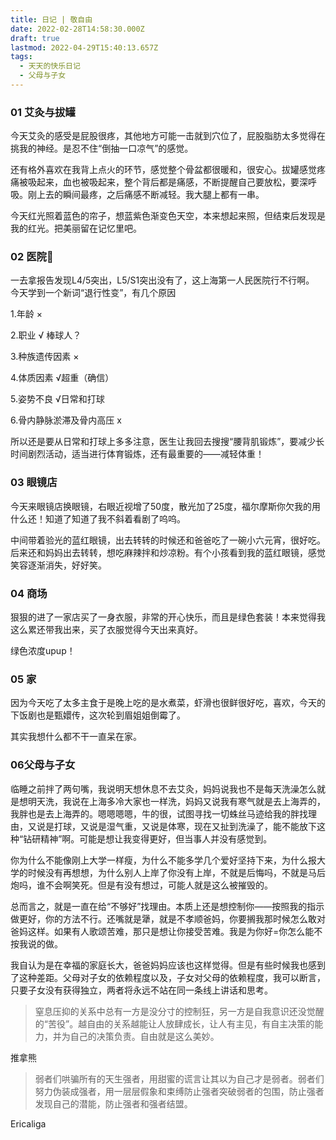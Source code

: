 ```yaml
---
title: 日记 | 敬自由
date: 2022-02-28T14:58:30.000Z
draft: true
lastmod: 2022-04-29T15:40:13.657Z
tags:
  - 天天的快乐日记
  - 父母与子女
---
```

### 01 艾灸与拔罐

今天艾灸的感受是屁股很疼，其他地方可能一击就到穴位了，屁股脂肪太多觉得在挑我的神经。是忍不住“倒抽一口凉气”的感觉。

还有格外喜欢在我背上点火的环节，感觉整个骨盆都很暖和，很安心。拔罐感觉疼痛被吸起来，血也被吸起来，整个背后都是痛感，不断提醒自己要放松，要深呼吸。刚上去的瞬间最疼，之后痛感不断减轻。我大腿上都有一串。

今天红光照着蓝色的帘子，想蓝紫色渐变色天空，本来想起来照，但结束后发现是我的红光。把美丽留在记忆里吧。

### 02 医院🏥

一去拿报告发现L4/5突出，L5/S1突出没有了，这上海第一人民医院行不行啊。
今天学到一个新词“退行性变”，有几个原因

1.年龄 ×

2.职业 √ 棒球人？

3.种族遗传因素 ×

4.体质因素 √超重（确信）

5.姿势不良 √日常和打球

6.骨内静脉淤滞及骨内高压 x

所以还是要从日常和打球上多多注意，医生让我回去搜搜“腰背肌锻炼”，要减少长时间剧烈活动，适当进行体育锻炼，还有最重要的——减轻体重！

### 03  眼镜店

今天来眼镜店换眼镜，右眼近视增了50度，散光加了25度，福尔摩斯你欠我的用什么还！知道了知道了我不斜着看剧了呜呜。

中间带着验光的蓝红眼镜，出去转转的时候还和爸爸吃了一碗小六元宵，很好吃。后来还和妈妈出去转转，想吃麻辣拌和炒凉粉。有个小孩看到我的蓝红眼镜，感觉笑容逐渐消失，好好笑。

### 04 商场

狠狠的进了一家店买了一身衣服，非常的开心快乐，而且是绿色套装！本来觉得我这么累还带我出来，买了衣服觉得今天出来真好。

绿色浓度upup！

### 05 家

因为今天吃了太多主食于是晚上吃的是水煮菜，虾滑也很鲜很好吃，喜欢，今天的下饭剧也是甄嬛传，这次轮到眉姐姐倒霉了。

其实我想什么都不干一直呆在家。

### 06父母与子女

临睡之前拌了两句嘴，我说明天想休息不去艾灸，妈妈说我也不是每天洗澡怎么就是想明天洗，我说在上海多冷大家也一样洗，妈妈又说我有寒气就是去上海弄的，我胖也是去上海弄的。嗯嗯嗯嗯，牛的很，试图寻找一切蛛丝马迹给我的胖找理由，又说是打球，又说是湿气重，又说是体寒，现在又扯到洗澡了，能不能放下这种“钻研精神”啊。可能是想让我变得更好，但当事人并没有感觉到。

你为什么不能像刚上大学一样瘦，为什么不能多学几个爱好坚持下来，为什么报大学的时候没有再想想，为什么别人上岸了你没有上岸，不就是后悔吗，不就是马后炮吗，谁不会啊笑死。但是有没有想过，可能人就是这么被摧毁的。

总而言之，就是一直在给“不够好”找理由。本质上还是想控制你——按照我的指示做更好，你的方法不行。还嘴就是犟，就是不孝顺爸妈，你要搁我那时候怎么敢对爸妈这样。如果有人歌颂苦难，那只是想让你接受苦难。我是为你好=你怎么能不按我说的做。

我自认为是在幸福的家庭长大，爸爸妈妈应该也这样觉得。但是有些时候我也感到了这种差距。父母对子女的依赖程度以及，子女对父母的依赖程度，我可以断言，只要子女没有获得独立，两者将永远不站在同一条线上讲话和思考。

> 窒息压抑的关系中总有一方是没分寸的控制狂，另一方是自我意识还没觉醒的“苦役”。越自由的关系越能让人放肆成长，让人有主见，有自主决策的能力，并为自己的决策负责。自由就是这么美妙。

推拿熊

> 弱者们哄骗所有的天生强者，用甜蜜的谎言让其以为自己才是弱者。弱者们努力伪装成强者，用一层层假象和束缚防止强者突破弱者的包围，防止强者发现自己的潜能，防止强者和强者结盟。

Ericaliga
